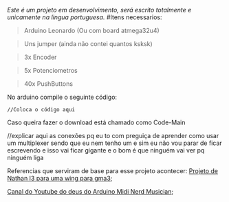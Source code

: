 *Este é um projeto em desenvolvimento, será escrito totalmente e unicamente na lingua portuguesa.*
#Itens necessarios:
> Arduino Leonardo (Ou com board atmega32u4)

> Uns jumper (ainda não contei quantos ksksk)

> 3x Encoder

> 5x Potenciometros

> 40x PushButtons

No arduino compile o seguinte código:
```
//Coloca o código aqui

```
Caso queira fazer o download está chamado como Code-Main

//explicar aqui as conexões pq eu to com preguiça de aprender como usar um multiplexer sendo que eu nem tenho um e sim eu não vou parar de ficar escrevendo e isso vai ficar gigante e o bom é que ninguém vai ver pq ninguém liga

Referencias que serviram de base para esse projeto acontecer:
[Projeto de Nathan I3 para uma wing para gma3]([url](https://www.thingiverse.com/thing:6464653));

[Canal do Youtube do deus do Arduino Midi Nerd Musician]([url](https://www.youtube.com/@NerdMusician));
